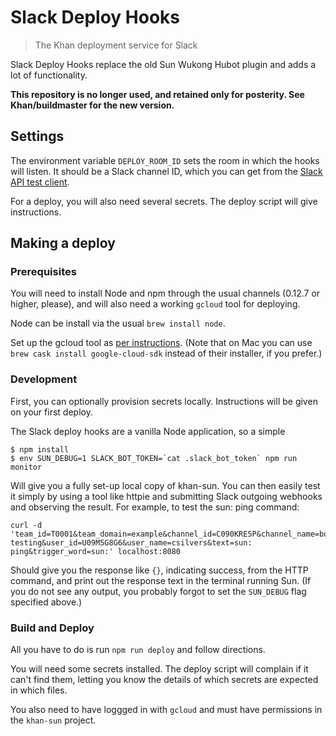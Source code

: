 # Slack Deploy Hooks
> The Khan deployment service for Slack

Slack Deploy Hooks replace the old Sun Wukong Hubot plugin and adds a
lot of functionality.

**This repository is no longer used, and retained only for posterity.  See
Khan/buildmaster for the new version.**

## Settings

The environment variable `DEPLOY_ROOM_ID` sets the room in which the hooks will
listen.  It should be a Slack channel ID, which you can get from the [Slack API
test client][api-test].

[api-test]: https://api.slack.com/methods/channels.list/test

For a deploy, you will also need several secrets.  The deploy script will give
instructions.

## Making a deploy

### Prerequisites
You will need to install Node and npm through the usual channels (0.12.7
or higher, please), and will also need a working `gcloud` tool for deploying.

Node can be install via the usual `brew install node`.

Set up the gcloud tool as [per instructions][gcloud-install]. (Note
that on Mac you can use `brew cask install google-cloud-sdk` instead of their
installer, if you prefer.)

[gcloud-install]: https://cloud.google.com/container-engine/docs/before-you-begin#install_the_gcloud_command_line_interface

### Development

First, you can optionally provision secrets locally. Instructions will be
given on your first deploy.

The Slack deploy hooks are a vanilla Node application, so a simple

    $ npm install
    $ env SUN_DEBUG=1 SLACK_BOT_TOKEN=`cat .slack_bot_token` npm run monitor

Will give you a fully set-up local copy of khan-sun. You can then easily test
it simply by using a tool like httpie and submitting Slack outgoing webhooks
and observing the result. For example, to test the sun: ping command:

    curl -d 'team_id=T0001&team_domain=example&channel_id=C090KRE5P&channel_name=bot-testing&user_id=U09M5G8G6&user_name=csilvers&text=sun: ping&trigger_word=sun:' localhost:8080

Should give you the response like `{}`, indicating success, from the HTTP
command, and print out the response text in the terminal running Sun. (If you
do not see any output, you probably forgot to set the `SUN_DEBUG` flag specified
above.)

### Build and Deploy

All you have to do is run `npm run deploy` and follow directions.

You will need some secrets installed. The deploy script will complain if it
can't find them, letting you know the details of which secrets are expected in
which files.

You also need to have loggged in with `gcloud` and must have permissions in the
`khan-sun` project.
